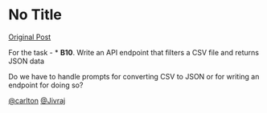 # No Title

[Original Post](https://discourse.onlinedegree.iitm.ac.in/t/164277/145)

<p>For the task - * <strong>B10</strong>. Write an API endpoint that filters a CSV file and returns JSON data</p>
<p>Do we have to handle prompts for converting CSV to JSON or for writing an endpoint for doing so?</p>
<p><a class="mention" href="/u/carlton">@carlton</a> <a class="mention" href="/u/jivraj">@Jivraj</a></p>